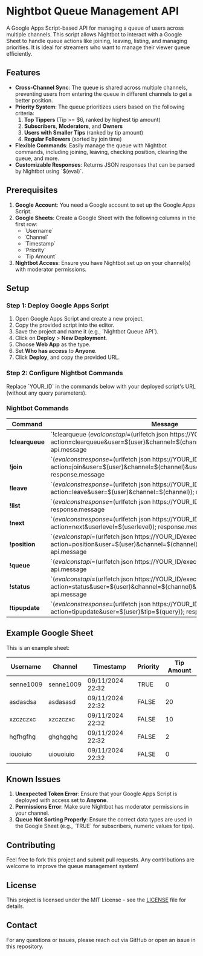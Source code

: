
# Nightbot Queue Management API

A Google Apps Script-based API for managing a queue of users across multiple channels. This script allows Nightbot to interact with a Google Sheet to handle queue actions like joining, leaving, listing, and managing priorities. It is ideal for streamers who want to manage their viewer queue efficiently.

## Features

- **Cross-Channel Sync**: The queue is shared across multiple channels, preventing users from entering the queue in different channels to get a better position.
- **Priority System**: The queue prioritizes users based on the following criteria:
  1. **Top Tippers** (Tip >= $6, ranked by highest tip amount)
  2. **Subscribers**, **Moderators**, and **Owners**
  3. **Users with Smaller Tips** (ranked by tip amount)
  4. **Regular Followers** (sorted by join time)
- **Flexible Commands**: Easily manage the queue with Nightbot commands, including joining, leaving, checking position, clearing the queue, and more.
- **Customizable Responses**: Returns JSON responses that can be parsed by Nightbot using \`$(eval)\`.

## Prerequisites

1. **Google Account**: You need a Google account to set up the Google Apps Script.
2. **Google Sheets**: Create a Google Sheet with the following columns in the first row:
   - \`Username\`
   - \`Channel\`
   - \`Timestamp\`
   - \`Priority\`
   - \`Tip Amount\`
3. **Nightbot Access**: Ensure you have Nightbot set up on your channel(s) with moderator permissions.

## Setup

### Step 1: Deploy Google Apps Script

1. Open Google Apps Script and create a new project.
2. Copy the provided script into the editor.
3. Save the project and name it (e.g., \`Nightbot Queue API\`).
4. Click on **Deploy** > **New Deployment**.
5. Choose **Web App** as the type.
6. Set **Who has access** to **Anyone**.
7. Click **Deploy**, and copy the provided URL.

### Step 2: Configure Nightbot Commands

Replace \`YOUR_ID\` in the commands below with your deployed script's URL (without any query parameters).

### Nightbot Commands

| Command       | Message                                                                                                                           | Userlevel   |
|---------------|-----------------------------------------------------------------------------------------------------------------------------------|-------------|
| **!clearqueue** | \`!clearqueue $(eval const api=$(urlfetch json https://YOUR_ID/exec?action=clearqueue&user=$(user)&channel=$(channel)&userlevel=$(userlevel)); api.message || api.error || "An error occurred.")\` | Moderator   |
| **!join**       | \`$(eval const response=$(urlfetch json https://YOUR_ID/exec?action=join&user=$(user)&channel=$(channel)&userlevel=$(userlevel)&tip=0); response.message || response.error || "Unexpected error.")\` | Everyone    |
| **!leave**      | \`$(eval const response=$(urlfetch json https://YOUR_ID/exec?action=leave&user=$(user)&channel=$(channel)); response.message || response.error || "Unexpected error.")\` | Everyone    |
| **!list**       | \`$(eval const response=$(urlfetch json https://YOUR_ID/exec?action=list); response.message || response.error || "Unexpected error.")\` | Everyone    |
| **!next**       | \`$(eval const response=$(urlfetch json https://YOUR_ID/exec?action=next&userlevel=$(userlevel)); response.message || response.error || "Unexpected error.")\` | Moderator   |
| **!position**   | \`$(eval const api=$(urlfetch json https://YOUR_ID/exec?action=position&user=$(user)&channel=$(channel)&userlevel=$(userlevel)); api.message || api.error || "An error occurred.")\` | Everyone    |
| **!queue**      | \`$(eval const api=$(urlfetch json https://YOUR_ID/exec?action=queueinfo); api.message || api.error || "An error occurred.")\` | Everyone    |
| **!status**     | \`$(eval const api=$(urlfetch json https://YOUR_ID/exec?action=status&user=$(user)&channel=$(channel)&userlevel=$(userlevel)); api.message || api.error || "An error occurred.")\` | Everyone    |
| **!tipupdate**  | \`$(eval const response=$(urlfetch json https://YOUR_ID/exec?action=tipupdate&user=$(user)&tip=$(query)); response.message || response.error || "Unexpected error.")\` | Moderator   |

## Example Google Sheet

This is an example sheet:

| Username   | Channel    | Timestamp         | Priority | Tip Amount |
|------------|------------|-------------------|----------|------------|
| senne1009  | senne1009  | 09/11/2024 22:32  | TRUE     | 0          |
| asdasdsa   | asdasasd   | 09/11/2024 22:32  | FALSE    | 20         |
| xzczczxc   | xzczczxc   | 09/11/2024 22:32  | FALSE    | 10         |
| hgfhgfhg   | ghghgghg   | 09/11/2024 22:32  | FALSE    | 2          |
| iouoiuio   | uiouoiuio  | 09/11/2024 22:32  | FALSE    | 0          |

## Known Issues

1. **Unexpected Token Error**: Ensure that your Google Apps Script is deployed with access set to **Anyone**.
2. **Permissions Error**: Make sure Nightbot has moderator permissions in your channel.
3. **Queue Not Sorting Properly**: Ensure the correct data types are used in the Google Sheet (e.g., \`TRUE\` for subscribers, numeric values for tips).

## Contributing

Feel free to fork this project and submit pull requests. Any contributions are welcome to improve the queue management system!

## License

This project is licensed under the MIT License - see the [LICENSE](LICENSE) file for details.

## Contact

For any questions or issues, please reach out via GitHub or open an issue in this repository.
